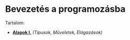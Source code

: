 # Bevezetés a programozásba

Tartalom:

- **[Alapok I.](/basics/first.py)** _(Típusok, Műveletek, Elágazások)_
